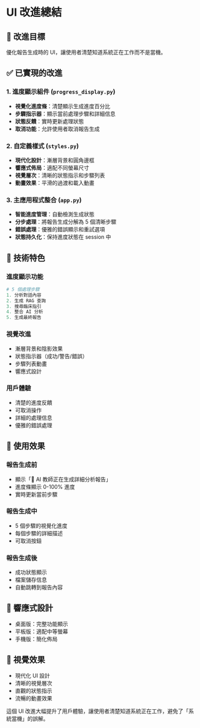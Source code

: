 # UI 改進總結

## 🎯 改進目標
優化報告生成時的 UI，讓使用者清楚知道系統正在工作而不是當機。

## ✅ 已實現的改進

### 1. 進度顯示組件 (`progress_display.py`)
- **視覺化進度條**：清楚顯示生成進度百分比
- **步驟指示器**：顯示當前處理步驟和詳細信息
- **狀態反饋**：實時更新處理狀態
- **取消功能**：允許使用者取消報告生成

### 2. 自定義樣式 (`styles.py`)
- **現代化設計**：漸層背景和圓角邊框
- **響應式佈局**：適配不同螢幕尺寸
- **視覺層次**：清晰的狀態指示和步驟列表
- **動畫效果**：平滑的過渡和載入動畫

### 3. 主應用程式整合 (`app.py`)
- **智能進度管理**：自動檢測生成狀態
- **分步處理**：將報告生成分解為 5 個清晰步驟
- **錯誤處理**：優雅的錯誤顯示和重試選項
- **狀態持久化**：保持進度狀態在 session 中

## 🔧 技術特色

### 進度顯示功能
```python
# 5 個處理步驟
1. 分析對話內容
2. 生成 RAG 查詢
3. 搜尋臨床指引
4. 整合 AI 分析
5. 生成最終報告
```

### 視覺改進
- 漸層背景和陰影效果
- 狀態指示器（成功/警告/錯誤）
- 步驟列表動畫
- 響應式設計

### 用戶體驗
- 清楚的進度反饋
- 可取消操作
- 詳細的處理信息
- 優雅的錯誤處理

## 🚀 使用效果

### 報告生成前
- 顯示「🤖 AI 教師正在生成詳細分析報告」
- 進度條顯示 0-100% 進度
- 實時更新當前步驟

### 報告生成中
- 5 個步驟的視覺化進度
- 每個步驟的詳細描述
- 可取消按鈕

### 報告生成後
- 成功狀態顯示
- 檔案儲存信息
- 自動跳轉到報告內容

## 📱 響應式設計
- 桌面版：完整功能顯示
- 平板版：適配中等螢幕
- 手機版：簡化佈局

## 🎨 視覺效果
- 現代化 UI 設計
- 清晰的視覺層次
- 直觀的狀態指示
- 流暢的動畫效果

這個 UI 改進大幅提升了用戶體驗，讓使用者清楚知道系統正在工作，避免了「系統當機」的誤解。
